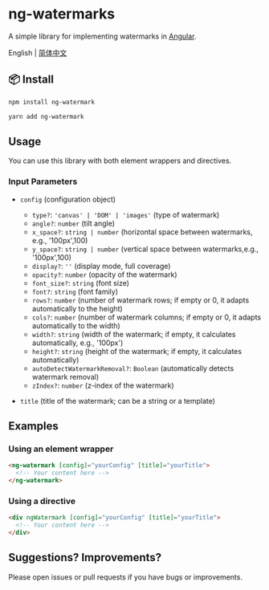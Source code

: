 # ng-watermarks

A simple library for implementing watermarks in [Angular](https://angular.io/).

English | [简体中文](README-zh_CN.md)

## 📦 Install

```bash
npm install ng-watermark
```

```bash
yarn add ng-watermark
```

## Usage

You can use this library with both element wrappers and directives.

### Input Parameters

- `config` (configuration object)

  - `type?`: `'canvas' | 'DOM' | 'images'` (type of watermark)
  - `angle?`: `number` (tilt angle)
  - `x_space?`: `string | number` (horizontal space between watermarks, e.g., '100px',100)
  - `y_space?`: `string | number` (vertical space between watermarks,e.g., '100px',100)
  - `display?`: `''` (display mode, full coverage)
  - `opacity?`: `number` (opacity of the watermark)
  - `font_size?`: `string` (font size)
  - `font?`: `string` (font family)
  - `rows?`: `number` (number of watermark rows; if empty or 0, it adapts automatically to the height)
  - `cols?`: `number` (number of watermark columns; if empty or 0, it adapts automatically to the width)
  - `width?`: `string` (width of the watermark; if empty, it calculates automatically, e.g., '100px')
  - `height?`: `string` (height of the watermark; if empty, it calculates automatically)
  - `autoDetectWatermarkRemoval?`: `Boolean` (automatically detects watermark removal)
  - `zIndex?`: `number` (z-index of the watermark)

- `title` (title of the watermark; can be a string or a template)

## Examples

### Using an element wrapper

```html
<ng-watermark [config]="yourConfig" [title]="yourTitle">
  <!-- Your content here -->
</ng-watermark>
```

### Using a directive

```html
<div ngWatermark [config]="yourConfig" [title]="yourTitle">
  <!-- Your content here -->
</div>
```

## Suggestions? Improvements?

Please open issues or pull requests if you have bugs or improvements.
